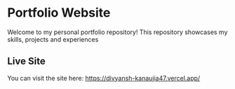 # Portfolio Website
Welcome to my personal portfolio repository! This repository showcases my skills, projects and experiences
## Live Site
You can visit the site here: https://divyansh-kanaujia47.vercel.app/
